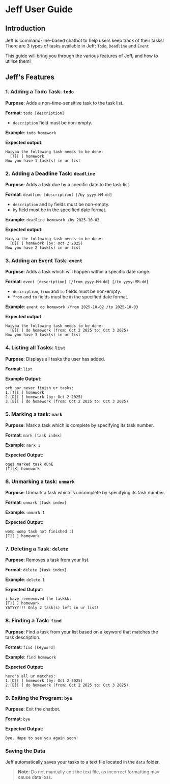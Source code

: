 # Jeff User Guide

## Introduction

Jeff is command-line-based chatbot to help users keep track of their tasks!
There are 3 types of tasks available in Jeff: `Todo`, `Deadline` and `Event`

This guide will bring you through the various features of Jeff, and how to utilise them!

## Jeff's Features

### 1. Adding a Todo Task: `todo`

**Purpose**: Adds a non-time-sensitive task to the task list.

**Format**: `todo [description]`
- `description` field must be non-empty.

**Example**: `todo homework`

**Expected output**:
```
Haiyaa the following task needs to be done:
  [T][ ] homework
Now you have 1 task(s) in ur list
```

### 2. Adding a Deadline Task: `deadline`
**Purpose**: Adds a task due by a specific date to the task list.

**Format**: `deadline [description] [/by yyyy-MM-dd]`
- `description` and `by` fields must be non-empty.
- `by` field must be in the specified date format.

**Example**: `deadline homework /by 2025-10-02`

**Expected output**:
```
Haiyaa the following task needs to be done:
  [D][ ] homework (by: Oct 2 2025)
Now you have 2 task(s) in ur list
```

### 3. Adding an Event Task: `event`
**Purpose**: Adds a task which  will happen within a specific date range.

**Format**: `event [description] [/from yyyy-MM-dd] [/to yyyy-MM-dd]`
- `description`, `from` and `to` fields must be non-empty.
- `from` and `to` fields must be in the specified date format.

**Example**: `event do homework /from 2025-10-02 /to 2025-10-03`

**Expected output**:
```
Haiyaa the following task needs to be done:
  [E][ ] do homework (from: Oct 2 2025 to: Oct 3 2025)
Now you have 3 task(s) in ur list
```

### 4. Listing all Tasks: `list`
**Purpose**: Displays all tasks the user has added.

**Format**: `list`

**Example Output**:
```
orh hor never finish ur tasks:
1.[T][ ] homework
2.[D][ ] homework (by: Oct 2 2025)
3.[E][ ] do homework (from: Oct 2 2025 to: Oct 3 2025)
```

### 5. Marking a task: `mark`
**Purpose**: Mark a task which is complete by specifying its task number.

**Format**: `mark [task index]`

**Example**: `mark 1`

**Expected Output**:
```
ogei marked task dOnE
[T][X] homework
```

### 6. Unmarking a task: `unmark`
**Purpose**: Unmark a task which is uncomplete by specifying its task number.

**Format**: `unmark [task index]`

**Example**: `unmark 1`

**Expected Output**:
```
womp womp task not finished :(
[T][ ] homework
```

### 7. Deleting a Task: `delete`
**Purpose**: Removes a task from your list.

**Format**: `delete [task index]`

**Example**: `delete 1`

**Expected Output**:
```
i have reeeemoved the taskkk: 
[T][ ] homework
YAYYYY!!! Only 2 task(s) left in ur list!
```

### 8. Finding a Task: `find`
**Purpose**: Find a task from your list based on a keyword that matches the task description.

**Format**: `find [keyword]`

**Example**: `find homework`

**Expected Output**:
```
here's all ur matches:
1.[D][ ] homework (by: Oct 2 2025)
2.[E][ ] do homework (from: Oct 2 2025 to: Oct 3 2025)
```

### 9. Exiting the Program: `bye`

**Purpose**: Exit the chatbot.

**Format**: `bye`

**Expected Output**:
```
Bye. Hope to see you again soon!
```

### Saving the Data
Jeff automatically saves your tasks to a text file located in the `data` folder.
> **Note**: Do not manually edit the text file, as incorrect formatting may cause data loss.
